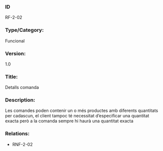 ### ID
RF-2-02
### Type/Category:
Funcional
### Version:
1.0
### Title:
Detalls comanda
### Description:
Les comandes poden contenir un o més productes amb diferents quantitats per cadascun, el client tampoc té necessitat d’especificar una quantitat exacta però a la comanda sempre hi haurà una quantitat exacta
### Relations:
* RNF-2-02
